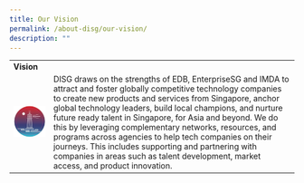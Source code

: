 ```yaml
---
title: Our Vision
permalink: /about-disg/our-vision/
description: ""
---
```

|  |  |
| -------- | -------- |
|**Vision**
![vision](/images/vision.JPG)|DISG draws on the strengths of EDB, EnterpriseSG and IMDA to attract and foster globally competitive technology companies to create new products and services from Singapore, anchor global technology leaders, build local champions, and nurture future ready talent in Singapore, for Asia and beyond. We do this by leveraging complementary networks, resources, and programs across agencies to help tech companies on their journeys. This includes supporting and partnering with companies in areas such as talent development, market access, and product innovation.     |